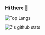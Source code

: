### Hi there 👋
![Top Langs](https://github-readme-stats.vercel.app/api/top-langs/?username=wangzhe3224&layout=compact&hide=Jupyter%20Notebook,C++,Fortran,HTML&langs_count=10)

![Z's github stats](https://github-readme-stats.vercel.app/api?username=wangzhe3224&show_icons=true)

